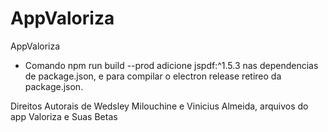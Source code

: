 # AppValoriza
AppValoriza

- Comando npm run build --prod adicione jspdf:^1.5.3 nas dependencias de package.json, e para compilar o electron release retireo da package.json.

Direitos Autorais de Wedsley Milouchine e Vinicius Almeida, arquivos do app Valoriza e Suas Betas 

